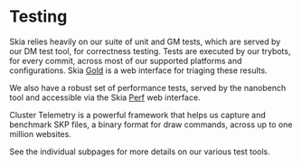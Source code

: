 Testing
=======

Skia relies heavily on our suite of unit and GM tests, which are served by our
DM test tool, for correctness testing. Tests are executed by our trybots, for
every commit, across most of our supported platforms and configurations.
Skia [Gold](https://gold.skia.org) is a web interface for triaging these results.

We also have a robust set of performance tests, served by the nanobench tool and
accessible via the Skia [Perf](https://perf.skia.org) web interface.

Cluster Telemetry is a powerful framework that helps us capture and benchmark
SKP files, a binary format for draw commands, across up to one million websites.

See the individual subpages for more details on our various test tools.
